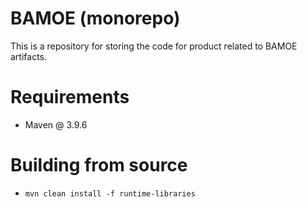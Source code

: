# BAMOE (monorepo)
This is a repository for storing the code for product related to BAMOE artifacts.

# Requirements
- Maven @ 3.9.6

# Building from source
- `mvn clean install -f runtime-libraries`


